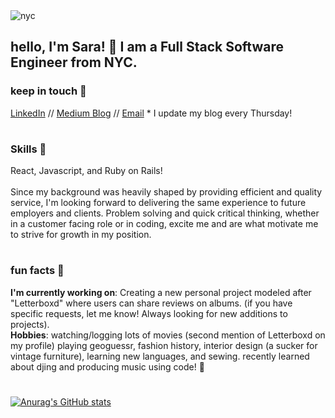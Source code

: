 
  <img alt="nyc" src="https://www.pngkey.com/png/detail/38-380912_new-york-skyline-outline-png.png">
  <h2>hello, I'm Sara! 💫 I am a Full Stack Software Engineer from NYC.</h2> 
<h3>keep in touch 💌</h3>
   <a href="https://www.linkedin.com/in/saracemal/">LinkedIn</a> //  <a href="https://saracemal.medium.com">Medium Blog</a> // <a href="mailto:saracemal@gmail.com">Email</a>
   * I update my blog every Thursday!
  
# 
  
<h3>Skills 🤝</h3>
React, Javascript, and Ruby on Rails!
<br>
<br>
Since my background was heavily shaped by providing efficient and quality service, I'm looking forward to delivering the same experience to future employers and clients. Problem solving and quick critical thinking, whether in a customer facing role or in coding, excite me and are what motivate me to strive for growth in my position. 

#

<h3>fun facts 🌱</h3>
<b>I'm currently working on</b>: Creating a new personal project modeled after "Letterboxd" where users can share reviews on albums. (if you have specific requests, let me know! Always looking for new additions to projects).
<br>
<b>Hobbies</b>: watching/logging lots of movies (second mention of Letterboxd on my profile) playing geoguessr, fashion history, interior design (a sucker for vintage furniture), learning new languages, and sewing. recently learned about djing and producing music using code! 🤯

#




[![Anurag's GitHub stats](https://github-readme-stats.vercel.app/api?username=saracemal&theme=vue&show_icons=true)](https://github.com/anuraghazra/github-readme-stats)

